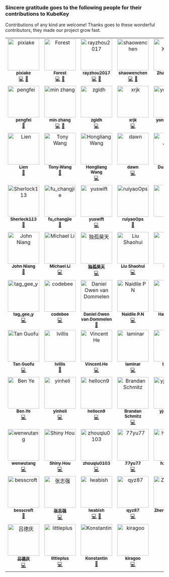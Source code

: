 ### Sincere gratitude goes to the following people for their contributions to KubeKey

Contributions of any kind are welcome! Thanks goes to these wonderful contributors, they made our project grow fast.

<!-- ALL-CONTRIBUTORS-LIST:START - Do not remove or modify this section -->
<!-- prettier-ignore-start -->
<!-- markdownlint-disable -->
<table>
  <tbody>
    <tr>
      <td align="center" valign="top" width="14.28%"><a href="https://github.com/pixiake"><img src="https://avatars0.githubusercontent.com/u/22290449?v=4?s=100" width="100px;" alt="pixiake"/><br /><sub><b>pixiake</b></sub></a><br /><a href="https://github.com/kubesphere/kubekey/commits?author=pixiake" title="Code">💻</a> <a href="https://github.com/kubesphere/kubekey/commits?author=pixiake" title="Documentation">📖</a></td>
      <td align="center" valign="top" width="14.28%"><a href="https://github.com/Forest-L"><img src="https://avatars2.githubusercontent.com/u/50984129?v=4?s=100" width="100px;" alt="Forest"/><br /><sub><b>Forest</b></sub></a><br /><a href="https://github.com/kubesphere/kubekey/commits?author=Forest-L" title="Code">💻</a> <a href="https://github.com/kubesphere/kubekey/commits?author=Forest-L" title="Documentation">📖</a></td>
      <td align="center" valign="top" width="14.28%"><a href="https://kubesphere.io/"><img src="https://avatars2.githubusercontent.com/u/28859385?v=4?s=100" width="100px;" alt="rayzhou2017"/><br /><sub><b>rayzhou2017</b></sub></a><br /><a href="https://github.com/kubesphere/kubekey/commits?author=rayzhou2017" title="Code">💻</a> <a href="https://github.com/kubesphere/kubekey/commits?author=rayzhou2017" title="Documentation">📖</a></td>
      <td align="center" valign="top" width="14.28%"><a href="https://www.chenshaowen.com/"><img src="https://avatars2.githubusercontent.com/u/43693241?v=4?s=100" width="100px;" alt="shaowenchen"/><br /><sub><b>shaowenchen</b></sub></a><br /><a href="https://github.com/kubesphere/kubekey/commits?author=shaowenchen" title="Code">💻</a> <a href="https://github.com/kubesphere/kubekey/commits?author=shaowenchen" title="Documentation">📖</a></td>
      <td align="center" valign="top" width="14.28%"><a href="http://surenpi.com/"><img src="https://avatars1.githubusercontent.com/u/1450685?v=4?s=100" width="100px;" alt="Zhao Xiaojie"/><br /><sub><b>Zhao Xiaojie</b></sub></a><br /><a href="https://github.com/kubesphere/kubekey/commits?author=LinuxSuRen" title="Code">💻</a> <a href="https://github.com/kubesphere/kubekey/commits?author=LinuxSuRen" title="Documentation">📖</a></td>
      <td align="center" valign="top" width="14.28%"><a href="https://github.com/zackzhangkai"><img src="https://avatars1.githubusercontent.com/u/20178386?v=4?s=100" width="100px;" alt="Zack Zhang"/><br /><sub><b>Zack Zhang</b></sub></a><br /><a href="https://github.com/kubesphere/kubekey/commits?author=zackzhangkai" title="Code">💻</a></td>
      <td align="center" valign="top" width="14.28%"><a href="https://akhilerm.com/"><img src="https://avatars1.githubusercontent.com/u/7610845?v=4?s=100" width="100px;" alt="Akhil Mohan"/><br /><sub><b>Akhil Mohan</b></sub></a><br /><a href="https://github.com/kubesphere/kubekey/commits?author=akhilerm" title="Code">💻</a></td>
    </tr>
    <tr>
      <td align="center" valign="top" width="14.28%"><a href="https://github.com/FeynmanZhou"><img src="https://avatars3.githubusercontent.com/u/40452856?v=4?s=100" width="100px;" alt="pengfei"/><br /><sub><b>pengfei</b></sub></a><br /><a href="https://github.com/kubesphere/kubekey/commits?author=FeynmanZhou" title="Documentation">📖</a></td>
      <td align="center" valign="top" width="14.28%"><a href="https://github.com/min-zh"><img src="https://avatars1.githubusercontent.com/u/35321102?v=4?s=100" width="100px;" alt="min zhang"/><br /><sub><b>min zhang</b></sub></a><br /><a href="https://github.com/kubesphere/kubekey/commits?author=min-zh" title="Code">💻</a> <a href="https://github.com/kubesphere/kubekey/commits?author=min-zh" title="Documentation">📖</a></td>
      <td align="center" valign="top" width="14.28%"><a href="https://github.com/zgldh"><img src="https://avatars1.githubusercontent.com/u/312404?v=4?s=100" width="100px;" alt="zgldh"/><br /><sub><b>zgldh</b></sub></a><br /><a href="https://github.com/kubesphere/kubekey/commits?author=zgldh" title="Code">💻</a></td>
      <td align="center" valign="top" width="14.28%"><a href="https://github.com/xrjk"><img src="https://avatars0.githubusercontent.com/u/16330256?v=4?s=100" width="100px;" alt="xrjk"/><br /><sub><b>xrjk</b></sub></a><br /><a href="https://github.com/kubesphere/kubekey/commits?author=xrjk" title="Code">💻</a></td>
      <td align="center" valign="top" width="14.28%"><a href="https://github.com/stoneshi-yunify"><img src="https://avatars2.githubusercontent.com/u/70880165?v=4?s=100" width="100px;" alt="yonghongshi"/><br /><sub><b>yonghongshi</b></sub></a><br /><a href="https://github.com/kubesphere/kubekey/commits?author=stoneshi-yunify" title="Code">💻</a></td>
      <td align="center" valign="top" width="14.28%"><a href="https://github.com/shenhonglei"><img src="https://avatars2.githubusercontent.com/u/20896372?v=4?s=100" width="100px;" alt="Honglei"/><br /><sub><b>Honglei</b></sub></a><br /><a href="https://github.com/kubesphere/kubekey/commits?author=shenhonglei" title="Documentation">📖</a></td>
      <td align="center" valign="top" width="14.28%"><a href="https://github.com/liucy1983"><img src="https://avatars2.githubusercontent.com/u/2360302?v=4?s=100" width="100px;" alt="liucy1983"/><br /><sub><b>liucy1983</b></sub></a><br /><a href="https://github.com/kubesphere/kubekey/commits?author=liucy1983" title="Code">💻</a></td>
    </tr>
    <tr>
      <td align="center" valign="top" width="14.28%"><a href="https://github.com/lilien1010"><img src="https://avatars1.githubusercontent.com/u/3814966?v=4?s=100" width="100px;" alt="Lien"/><br /><sub><b>Lien</b></sub></a><br /><a href="https://github.com/kubesphere/kubekey/commits?author=lilien1010" title="Documentation">📖</a></td>
      <td align="center" valign="top" width="14.28%"><a href="https://github.com/klj890"><img src="https://avatars3.githubusercontent.com/u/19380605?v=4?s=100" width="100px;" alt="Tony Wang"/><br /><sub><b>Tony Wang</b></sub></a><br /><a href="https://github.com/kubesphere/kubekey/commits?author=klj890" title="Documentation">📖</a></td>
      <td align="center" valign="top" width="14.28%"><a href="https://github.com/hlwanghl"><img src="https://avatars3.githubusercontent.com/u/4861515?v=4?s=100" width="100px;" alt="Hongliang Wang"/><br /><sub><b>Hongliang Wang</b></sub></a><br /><a href="https://github.com/kubesphere/kubekey/commits?author=hlwanghl" title="Code">💻</a></td>
      <td align="center" valign="top" width="14.28%"><a href="https://fafucoder.github.io/"><img src="https://avatars0.githubusercontent.com/u/16442491?v=4?s=100" width="100px;" alt="dawn"/><br /><sub><b>dawn</b></sub></a><br /><a href="https://github.com/kubesphere/kubekey/commits?author=fafucoder" title="Code">💻</a></td>
      <td align="center" valign="top" width="14.28%"><a href="https://github.com/duanjiong"><img src="https://avatars1.githubusercontent.com/u/3678855?v=4?s=100" width="100px;" alt="Duan Jiong"/><br /><sub><b>Duan Jiong</b></sub></a><br /><a href="https://github.com/kubesphere/kubekey/commits?author=duanjiong" title="Code">💻</a></td>
      <td align="center" valign="top" width="14.28%"><a href="https://github.com/calvinyv"><img src="https://avatars3.githubusercontent.com/u/28883416?v=4?s=100" width="100px;" alt="calvinyv"/><br /><sub><b>calvinyv</b></sub></a><br /><a href="https://github.com/kubesphere/kubekey/commits?author=calvinyv" title="Documentation">📖</a></td>
      <td align="center" valign="top" width="14.28%"><a href="https://github.com/benjaminhuo"><img src="https://avatars2.githubusercontent.com/u/18525465?v=4?s=100" width="100px;" alt="Benjamin Huo"/><br /><sub><b>Benjamin Huo</b></sub></a><br /><a href="https://github.com/kubesphere/kubekey/commits?author=benjaminhuo" title="Documentation">📖</a></td>
    </tr>
    <tr>
      <td align="center" valign="top" width="14.28%"><a href="https://github.com/Sherlock113"><img src="https://avatars2.githubusercontent.com/u/65327072?v=4?s=100" width="100px;" alt="Sherlock113"/><br /><sub><b>Sherlock113</b></sub></a><br /><a href="https://github.com/kubesphere/kubekey/commits?author=Sherlock113" title="Documentation">📖</a></td>
      <td align="center" valign="top" width="14.28%"><a href="https://github.com/Fuchange"><img src="https://avatars1.githubusercontent.com/u/31716848?v=4?s=100" width="100px;" alt="fu_changjie"/><br /><sub><b>fu_changjie</b></sub></a><br /><a href="https://github.com/kubesphere/kubekey/commits?author=Fuchange" title="Documentation">📖</a></td>
      <td align="center" valign="top" width="14.28%"><a href="https://github.com/yuswift"><img src="https://avatars1.githubusercontent.com/u/37265389?v=4?s=100" width="100px;" alt="yuswift"/><br /><sub><b>yuswift</b></sub></a><br /><a href="https://github.com/kubesphere/kubekey/commits?author=yuswift" title="Code">💻</a></td>
      <td align="center" valign="top" width="14.28%"><a href="https://github.com/ruiyaoOps"><img src="https://avatars.githubusercontent.com/u/35256376?v=4?s=100" width="100px;" alt="ruiyaoOps"/><br /><sub><b>ruiyaoOps</b></sub></a><br /><a href="https://github.com/kubesphere/kubekey/commits?author=ruiyaoOps" title="Documentation">📖</a></td>
      <td align="center" valign="top" width="14.28%"><a href="http://www.luxingmin.com"><img src="https://avatars.githubusercontent.com/u/1918195?v=4?s=100" width="100px;" alt="LXM"/><br /><sub><b>LXM</b></sub></a><br /><a href="https://github.com/kubesphere/kubekey/commits?author=lxm" title="Documentation">📖</a></td>
      <td align="center" valign="top" width="14.28%"><a href="https://github.com/sbhnet"><img src="https://avatars.githubusercontent.com/u/2368131?v=4?s=100" width="100px;" alt="sbhnet"/><br /><sub><b>sbhnet</b></sub></a><br /><a href="https://github.com/kubesphere/kubekey/commits?author=sbhnet" title="Code">💻</a></td>
      <td align="center" valign="top" width="14.28%"><a href="https://github.com/misteruly"><img src="https://avatars.githubusercontent.com/u/31399968?v=4?s=100" width="100px;" alt="misteruly"/><br /><sub><b>misteruly</b></sub></a><br /><a href="https://github.com/kubesphere/kubekey/commits?author=misteruly" title="Code">💻</a></td>
    </tr>
    <tr>
      <td align="center" valign="top" width="14.28%"><a href="https://johnniang.me"><img src="https://avatars.githubusercontent.com/u/16865714?v=4?s=100" width="100px;" alt="John Niang"/><br /><sub><b>John Niang</b></sub></a><br /><a href="https://github.com/kubesphere/kubekey/commits?author=JohnNiang" title="Documentation">📖</a></td>
      <td align="center" valign="top" width="14.28%"><a href="https://alimy.me"><img src="https://avatars.githubusercontent.com/u/10525842?v=4?s=100" width="100px;" alt="Michael Li"/><br /><sub><b>Michael Li</b></sub></a><br /><a href="https://github.com/kubesphere/kubekey/commits?author=alimy" title="Code">💻</a></td>
      <td align="center" valign="top" width="14.28%"><a href="https://github.com/duguhaotian"><img src="https://avatars.githubusercontent.com/u/3174621?v=4?s=100" width="100px;" alt="独孤昊天"/><br /><sub><b>独孤昊天</b></sub></a><br /><a href="https://github.com/kubesphere/kubekey/commits?author=duguhaotian" title="Code">💻</a></td>
      <td align="center" valign="top" width="14.28%"><a href="https://github.com/lshmouse"><img src="https://avatars.githubusercontent.com/u/118687?v=4?s=100" width="100px;" alt="Liu Shaohui"/><br /><sub><b>Liu Shaohui</b></sub></a><br /><a href="https://github.com/kubesphere/kubekey/commits?author=lshmouse" title="Code">💻</a></td>
      <td align="center" valign="top" width="14.28%"><a href="https://github.com/24sama"><img src="https://avatars.githubusercontent.com/u/43993589?v=4?s=100" width="100px;" alt="Leo Li"/><br /><sub><b>Leo Li</b></sub></a><br /><a href="https://github.com/kubesphere/kubekey/commits?author=24sama" title="Code">💻</a></td>
      <td align="center" valign="top" width="14.28%"><a href="https://github.com/RolandMa1986"><img src="https://avatars.githubusercontent.com/u/1720333?v=4?s=100" width="100px;" alt="Roland"/><br /><sub><b>Roland</b></sub></a><br /><a href="https://github.com/kubesphere/kubekey/commits?author=RolandMa1986" title="Code">💻</a></td>
      <td align="center" valign="top" width="14.28%"><a href="https://ops.m114.org"><img src="https://avatars.githubusercontent.com/u/2347587?v=4?s=100" width="100px;" alt="Vinson Zou"/><br /><sub><b>Vinson Zou</b></sub></a><br /><a href="https://github.com/kubesphere/kubekey/commits?author=vinsonzou" title="Documentation">📖</a></td>
    </tr>
    <tr>
      <td align="center" valign="top" width="14.28%"><a href="https://github.com/tagGeeY"><img src="https://avatars.githubusercontent.com/u/35259969?v=4?s=100" width="100px;" alt="tag_gee_y"/><br /><sub><b>tag_gee_y</b></sub></a><br /><a href="https://github.com/kubesphere/kubekey/commits?author=tagGeeY" title="Code">💻</a></td>
      <td align="center" valign="top" width="14.28%"><a href="https://github.com/liulangwa"><img src="https://avatars.githubusercontent.com/u/25916792?v=4?s=100" width="100px;" alt="codebee"/><br /><sub><b>codebee</b></sub></a><br /><a href="https://github.com/kubesphere/kubekey/commits?author=liulangwa" title="Code">💻</a></td>
      <td align="center" valign="top" width="14.28%"><a href="https://github.com/TheApeMachine"><img src="https://avatars.githubusercontent.com/u/9572060?v=4?s=100" width="100px;" alt="Daniel Owen van Dommelen"/><br /><sub><b>Daniel Owen van Dommelen</b></sub></a><br /><a href="#ideas-TheApeMachine" title="Ideas, Planning, & Feedback">🤔</a></td>
      <td align="center" valign="top" width="14.28%"><a href="https://github.com/Naidile-P-N"><img src="https://avatars.githubusercontent.com/u/29476402?v=4?s=100" width="100px;" alt="Naidile P N"/><br /><sub><b>Naidile P N</b></sub></a><br /><a href="https://github.com/kubesphere/kubekey/commits?author=Naidile-P-N" title="Code">💻</a></td>
      <td align="center" valign="top" width="14.28%"><a href="https://github.com/haiker2011"><img src="https://avatars.githubusercontent.com/u/8073429?v=4?s=100" width="100px;" alt="Haiker Sun"/><br /><sub><b>Haiker Sun</b></sub></a><br /><a href="https://github.com/kubesphere/kubekey/commits?author=haiker2011" title="Code">💻</a></td>
      <td align="center" valign="top" width="14.28%"><a href="https://github.com/yj-cloud"><img src="https://avatars.githubusercontent.com/u/19648473?v=4?s=100" width="100px;" alt="Jing Yu"/><br /><sub><b>Jing Yu</b></sub></a><br /><a href="https://github.com/kubesphere/kubekey/commits?author=yj-cloud" title="Code">💻</a></td>
      <td align="center" valign="top" width="14.28%"><a href="https://github.com/chaunceyjiang"><img src="https://avatars.githubusercontent.com/u/17962021?v=4?s=100" width="100px;" alt="Chauncey"/><br /><sub><b>Chauncey</b></sub></a><br /><a href="https://github.com/kubesphere/kubekey/commits?author=chaunceyjiang" title="Code">💻</a></td>
    </tr>
    <tr>
      <td align="center" valign="top" width="14.28%"><a href="https://github.com/tanguofu"><img src="https://avatars.githubusercontent.com/u/87045830?v=4?s=100" width="100px;" alt="Tan Guofu"/><br /><sub><b>Tan Guofu</b></sub></a><br /><a href="https://github.com/kubesphere/kubekey/commits?author=tanguofu" title="Code">💻</a></td>
      <td align="center" valign="top" width="14.28%"><a href="https://github.com/lvillis"><img src="https://avatars.githubusercontent.com/u/56720445?v=4?s=100" width="100px;" alt="lvillis"/><br /><sub><b>lvillis</b></sub></a><br /><a href="https://github.com/kubesphere/kubekey/commits?author=lvillis" title="Documentation">📖</a></td>
      <td align="center" valign="top" width="14.28%"><a href="https://github.com/vincenthe11"><img src="https://avatars.githubusercontent.com/u/8400716?v=4?s=100" width="100px;" alt="Vincent He"/><br /><sub><b>Vincent He</b></sub></a><br /><a href="https://github.com/kubesphere/kubekey/commits?author=vincenthe11" title="Code">💻</a></td>
      <td align="center" valign="top" width="14.28%"><a href="https://laminar.fun/"><img src="https://avatars.githubusercontent.com/u/2360535?v=4?s=100" width="100px;" alt="laminar"/><br /><sub><b>laminar</b></sub></a><br /><a href="https://github.com/kubesphere/kubekey/commits?author=tpiperatgod" title="Code">💻</a></td>
      <td align="center" valign="top" width="14.28%"><a href="https://github.com/cumirror"><img src="https://avatars.githubusercontent.com/u/2455429?v=4?s=100" width="100px;" alt="tongjin"/><br /><sub><b>tongjin</b></sub></a><br /><a href="https://github.com/kubesphere/kubekey/commits?author=cumirror" title="Code">💻</a></td>
      <td align="center" valign="top" width="14.28%"><a href="http://k8s.li"><img src="https://avatars.githubusercontent.com/u/42566386?v=4?s=100" width="100px;" alt="Reimu"/><br /><sub><b>Reimu</b></sub></a><br /><a href="https://github.com/kubesphere/kubekey/commits?author=muzi502" title="Code">💻</a></td>
      <td align="center" valign="top" width="14.28%"><a href="https://bandism.net/"><img src="https://avatars.githubusercontent.com/u/22633385?v=4?s=100" width="100px;" alt="Ikko Ashimine"/><br /><sub><b>Ikko Ashimine</b></sub></a><br /><a href="https://github.com/kubesphere/kubekey/commits?author=eltociear" title="Documentation">📖</a></td>
    </tr>
    <tr>
      <td align="center" valign="top" width="14.28%"><a href="https://yeya24.github.io/"><img src="https://avatars.githubusercontent.com/u/25150124?v=4?s=100" width="100px;" alt="Ben Ye"/><br /><sub><b>Ben Ye</b></sub></a><br /><a href="https://github.com/kubesphere/kubekey/commits?author=yeya24" title="Code">💻</a></td>
      <td align="center" valign="top" width="14.28%"><a href="https://github.com/yinheli"><img src="https://avatars.githubusercontent.com/u/235094?v=4?s=100" width="100px;" alt="yinheli"/><br /><sub><b>yinheli</b></sub></a><br /><a href="https://github.com/kubesphere/kubekey/commits?author=yinheli" title="Code">💻</a></td>
      <td align="center" valign="top" width="14.28%"><a href="https://github.com/hellocn9"><img src="https://avatars.githubusercontent.com/u/102210430?v=4?s=100" width="100px;" alt="hellocn9"/><br /><sub><b>hellocn9</b></sub></a><br /><a href="https://github.com/kubesphere/kubekey/commits?author=hellocn9" title="Code">💻</a></td>
      <td align="center" valign="top" width="14.28%"><a href="https://github.com/brandan-schmitz"><img src="https://avatars.githubusercontent.com/u/6267549?v=4?s=100" width="100px;" alt="Brandan Schmitz"/><br /><sub><b>Brandan Schmitz</b></sub></a><br /><a href="https://github.com/kubesphere/kubekey/commits?author=brandan-schmitz" title="Code">💻</a></td>
      <td align="center" valign="top" width="14.28%"><a href="https://github.com/yjqg6666"><img src="https://avatars.githubusercontent.com/u/1879641?v=4?s=100" width="100px;" alt="yjqg6666"/><br /><sub><b>yjqg6666</b></sub></a><br /><a href="https://github.com/kubesphere/kubekey/commits?author=yjqg6666" title="Documentation">📖</a></td>
      <td align="center" valign="top" width="14.28%"><a href="https://github.com/zaunist"><img src="https://avatars.githubusercontent.com/u/38528079?v=4?s=100" width="100px;" alt="失眠是真滴难受"/><br /><sub><b>失眠是真滴难受</b></sub></a><br /><a href="https://github.com/kubesphere/kubekey/commits?author=zaunist" title="Code">💻</a></td>
      <td align="center" valign="top" width="14.28%"><a href="https://github.com/mangoGoForward"><img src="https://avatars.githubusercontent.com/u/35127166?v=4?s=100" width="100px;" alt="mango"/><br /><sub><b>mango</b></sub></a><br /><a href="https://github.com/kubesphere/kubekey/pulls?q=is%3Apr+reviewed-by%3AmangoGoForward" title="Reviewed Pull Requests">👀</a></td>
    </tr>
    <tr>
      <td align="center" valign="top" width="14.28%"><a href="https://github.com/wenwutang1"><img src="https://avatars.githubusercontent.com/u/45817987?v=4?s=100" width="100px;" alt="wenwutang"/><br /><sub><b>wenwutang</b></sub></a><br /><a href="https://github.com/kubesphere/kubekey/commits?author=wenwutang1" title="Code">💻</a></td>
      <td align="center" valign="top" width="14.28%"><a href="http://kuops.com"><img src="https://avatars.githubusercontent.com/u/18283256?v=4?s=100" width="100px;" alt="Shiny Hou"/><br /><sub><b>Shiny Hou</b></sub></a><br /><a href="https://github.com/kubesphere/kubekey/commits?author=kuops" title="Code">💻</a></td>
      <td align="center" valign="top" width="14.28%"><a href="https://github.com/zhouqiu0103"><img src="https://avatars.githubusercontent.com/u/108912268?v=4?s=100" width="100px;" alt="zhouqiu0103"/><br /><sub><b>zhouqiu0103</b></sub></a><br /><a href="https://github.com/kubesphere/kubekey/commits?author=zhouqiu0103" title="Code">💻</a></td>
      <td align="center" valign="top" width="14.28%"><a href="https://github.com/77yu77"><img src="https://avatars.githubusercontent.com/u/73932296?v=4?s=100" width="100px;" alt="77yu77"/><br /><sub><b>77yu77</b></sub></a><br /><a href="https://github.com/kubesphere/kubekey/commits?author=77yu77" title="Code">💻</a></td>
      <td align="center" valign="top" width="14.28%"><a href="https://github.com/hzhhong"><img src="https://avatars.githubusercontent.com/u/83079531?v=4?s=100" width="100px;" alt="hzhhong"/><br /><sub><b>hzhhong</b></sub></a><br /><a href="https://github.com/kubesphere/kubekey/commits?author=hzhhong" title="Code">💻</a></td>
      <td align="center" valign="top" width="14.28%"><a href="https://github.com/arugal"><img src="https://avatars.githubusercontent.com/u/26432832?v=4?s=100" width="100px;" alt="zhang-wei"/><br /><sub><b>zhang-wei</b></sub></a><br /><a href="https://github.com/kubesphere/kubekey/commits?author=arugal" title="Code">💻</a></td>
      <td align="center" valign="top" width="14.28%"><a href="https://twitter.com/xds2000"><img src="https://avatars.githubusercontent.com/u/37678?v=4?s=100" width="100px;" alt="Deshi Xiao"/><br /><sub><b>Deshi Xiao</b></sub></a><br /><a href="https://github.com/kubesphere/kubekey/commits?author=xiaods" title="Code">💻</a> <a href="https://github.com/kubesphere/kubekey/commits?author=xiaods" title="Documentation">📖</a></td>
    </tr>
    <tr>
      <td align="center" valign="top" width="14.28%"><a href="https://besscroft.com"><img src="https://avatars.githubusercontent.com/u/33775809?v=4?s=100" width="100px;" alt="besscroft"/><br /><sub><b>besscroft</b></sub></a><br /><a href="https://github.com/kubesphere/kubekey/commits?author=besscroft" title="Documentation">📖</a></td>
      <td align="center" valign="top" width="14.28%"><a href="https://github.com/zhangzhiqiangcs"><img src="https://avatars.githubusercontent.com/u/8319897?v=4?s=100" width="100px;" alt="张志强"/><br /><sub><b>张志强</b></sub></a><br /><a href="https://github.com/kubesphere/kubekey/commits?author=zhangzhiqiangcs" title="Code">💻</a></td>
      <td align="center" valign="top" width="14.28%"><a href="https://github.com/lwabish"><img src="https://avatars.githubusercontent.com/u/7044019?v=4?s=100" width="100px;" alt="lwabish"/><br /><sub><b>lwabish</b></sub></a><br /><a href="https://github.com/kubesphere/kubekey/commits?author=lwabish" title="Code">💻</a> <a href="https://github.com/kubesphere/kubekey/commits?author=lwabish" title="Documentation">📖</a></td>
      <td align="center" valign="top" width="14.28%"><a href="https://github.com/qyz87"><img src="https://avatars.githubusercontent.com/u/36068894?v=4?s=100" width="100px;" alt="qyz87"/><br /><sub><b>qyz87</b></sub></a><br /><a href="https://github.com/kubesphere/kubekey/commits?author=qyz87" title="Code">💻</a></td>
      <td align="center" valign="top" width="14.28%"><a href="https://github.com/fangzhengjin"><img src="https://avatars.githubusercontent.com/u/12680972?v=4?s=100" width="100px;" alt="ZhengJin Fang"/><br /><sub><b>ZhengJin Fang</b></sub></a><br /><a href="https://github.com/kubesphere/kubekey/commits?author=fangzhengjin" title="Code">💻</a></td>
      <td align="center" valign="top" width="14.28%"><a href="http://lhr.wiki"><img src="https://avatars.githubusercontent.com/u/6327311?v=4?s=100" width="100px;" alt="Eric_Lian"/><br /><sub><b>Eric_Lian</b></sub></a><br /><a href="https://github.com/kubesphere/kubekey/commits?author=ExerciseBook" title="Code">💻</a></td>
      <td align="center" valign="top" width="14.28%"><a href="https://github.com/nicognaW"><img src="https://avatars.githubusercontent.com/u/66731869?v=4?s=100" width="100px;" alt="nicognaw"/><br /><sub><b>nicognaw</b></sub></a><br /><a href="https://github.com/kubesphere/kubekey/commits?author=nicognaW" title="Code">💻</a></td>
    </tr>
    <tr>
      <td align="center" valign="top" width="14.28%"><a href="https://github.com/deqingLv"><img src="https://avatars.githubusercontent.com/u/6064297?v=4?s=100" width="100px;" alt="吕德庆"/><br /><sub><b>吕德庆</b></sub></a><br /><a href="https://github.com/kubesphere/kubekey/commits?author=deqingLv" title="Code">💻</a></td>
      <td align="center" valign="top" width="14.28%"><a href="https://github.com/littleplus"><img src="https://avatars.githubusercontent.com/u/11694750?v=4?s=100" width="100px;" alt="littleplus"/><br /><sub><b>littleplus</b></sub></a><br /><a href="https://github.com/kubesphere/kubekey/commits?author=littleplus" title="Code">💻</a></td>
      <td align="center" valign="top" width="14.28%"><a href="https://www.linkedin.com/in/%D0%BA%D0%BE%D0%BD%D1%81%D1%82%D0%B0%D0%BD%D1%82%D0%B8%D0%BD-%D0%B0%D0%BA%D0%B0%D0%BA%D0%B8%D0%B5%D0%B2-13130b1b4/"><img src="https://avatars.githubusercontent.com/u/82488489?v=4?s=100" width="100px;" alt="Konstantin"/><br /><sub><b>Konstantin</b></sub></a><br /><a href="#ideas-Nello-Angelo" title="Ideas, Planning, & Feedback">🤔</a></td>
      <td align="center" valign="top" width="14.28%"><a href="https://kiragoo.github.io"><img src="https://avatars.githubusercontent.com/u/7400711?v=4?s=100" width="100px;" alt="kiragoo"/><br /><sub><b>kiragoo</b></sub></a><br /><a href="https://github.com/kubesphere/kubekey/commits?author=kiragoo" title="Code">💻</a></td>
    </tr>
  </tbody>
</table>

<!-- markdownlint-restore -->
<!-- prettier-ignore-end -->

<!-- ALL-CONTRIBUTORS-LIST:END -->
